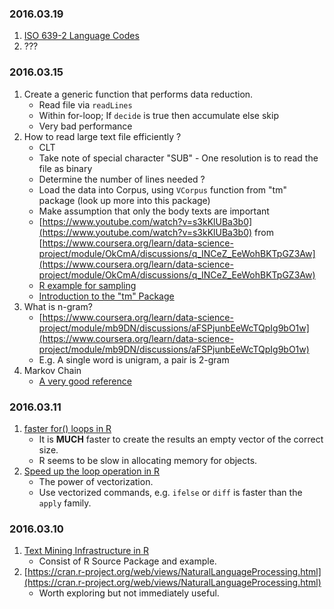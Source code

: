 ### 2016.03.19
1. [ISO 639-2 Language Codes](https://www.loc.gov/standards/iso639-2/php/code_list.php)
2. ??? 

### 2016.03.15

1. Create a generic function that performs data reduction.
	* Read file via `readLines`
	* Within for-loop; If `decide` is true then accumulate else skip
	* Very bad performance
2. How to read large text file efficiently ?
	* CLT
	* Take note of special character "SUB" - One resolution is to read the file as binary
	* Determine the number of lines needed ?
	* Load the data into Corpus, using `VCorpus` function from "tm" package (look up more into this package)
	* Make assumption that only the body texts are important
	* [https://www.youtube.com/watch?v=s3kKlUBa3b0](https://www.youtube.com/watch?v=s3kKlUBa3b0) from [https://www.coursera.org/learn/data-science-project/module/OkCmA/discussions/q_INCeZ_EeWohBKTpGZ3Aw](https://www.coursera.org/learn/data-science-project/module/OkCmA/discussions/q_INCeZ_EeWohBKTpGZ3Aw)
	* [R example for sampling](https://www.coursera.org/learn/data-science-project/module/mb9DN/discussions/CgJEA-nTEeWfwAohgaM63Q)
	* [Introduction to the "tm" Package](https://cran.r-project.org/web/packages/tm/vignettes/tm.pdf)
3. What is n-gram?
	* [https://www.coursera.org/learn/data-science-project/module/mb9DN/discussions/aFSPjunbEeWcTQpIg9bO1w](https://www.coursera.org/learn/data-science-project/module/mb9DN/discussions/aFSPjunbEeWcTQpIg9bO1w)
	* E.g. A single word is unigram, a pair is 2-gram
4. Markov Chain
	* [A very good reference](http://setosa.io/ev/markov-chains/)

### 2016.03.11

1. [faster for() loops in R](http://www.r-bloggers.com/faster-for-loops-in-r/)
	* It is **MUCH** faster to create the results an empty vector of the correct size.
	* R seems to be slow in allocating memory for objects.
2. [Speed up the loop operation in R](http://stackoverflow.com/questions/2908822/speed-up-the-loop-operation-in-r)
	* The power of vectorization.
	* Use vectorized commands, e.g. `ifelse` or `diff` is faster than the `apply` family. 

### 2016.03.10

1. [Text Mining Infrastructure in R](https://www.jstatsoft.org/article/view/v025i05)
  	* Consist of R Source Package and example.
2. [https://cran.r-project.org/web/views/NaturalLanguageProcessing.html](https://cran.r-project.org/web/views/NaturalLanguageProcessing.html)
  	* Worth exploring but not immediately useful. 
